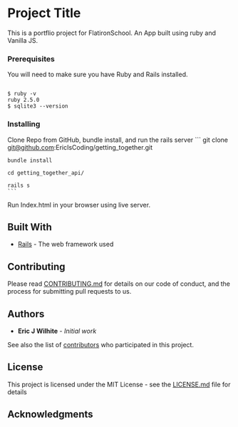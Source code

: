 # Project Title

This is a portflio project for FlatironSchool. An App built using ruby and Vanilla JS. 

### Prerequisites

You will need to make sure you have Ruby and Rails installed. 

```

$ ruby -v
ruby 2.5.0
$ sqlite3 --version

```

### Installing

Clone Repo from GitHub, bundle install, and run the rails server
    ```
    git clone git@github.com:EricIsCoding/getting_together.git
    
    bundle install

    cd getting_together_api/

    rails s
    ```
Run Index.html in your browser using live server.

## Built With

* [Rails](https://rubyonrails.org/) - The web framework used

## Contributing

Please read [CONTRIBUTING.md](https://gist.github.com/PurpleBooth/b24679402957c63ec426) for details on our code of conduct, and the process for submitting pull requests to us.

## Authors

* **Eric J Wilhite** - *Initial work* 

See also the list of [contributors](https://github.com/your/project/contributors) who participated in this project.

## License

This project is licensed under the MIT License - see the [LICENSE.md](LICENSE.md) file for details

## Acknowledgments

